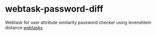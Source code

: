 webtask-password-diff
================

Webtask for user attribute similarity password checker using levenshtein distance
[webtasks](https://webtask.io/)
